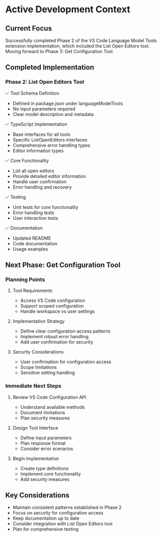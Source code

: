 # Active Development Context

## Current Focus

Successfully completed Phase 2 of the VS Code Language Model Tools extension implementation, which included the List Open Editors tool. Moving forward to Phase 3: Get Configuration Tool.

## Completed Implementation

### Phase 2: List Open Editors Tool

✅ Tool Schema Definition

- Defined in package.json under languageModelTools
- No input parameters required
- Clear model description and metadata

✅ TypeScript Implementation

- Base interfaces for all tools
- Specific ListOpenEditors interfaces
- Comprehensive error handling types
- Editor information types

✅ Core Functionality

- List all open editors
- Provide detailed editor information
- Handle user confirmation
- Error handling and recovery

✅ Testing

- Unit tests for core functionality
- Error handling tests
- User interaction tests

✅ Documentation

- Updated README
- Code documentation
- Usage examples

## Next Phase: Get Configuration Tool

### Planning Points

1. Tool Requirements

   - Access VS Code configuration
   - Support scoped configuration
   - Handle workspace vs user settings

2. Implementation Strategy

   - Define clear configuration access patterns
   - Implement robust error handling
   - Add user confirmation for security

3. Security Considerations
   - User confirmation for configuration access
   - Scope limitations
   - Sensitive setting handling

### Immediate Next Steps

1. Review VS Code Configuration API

   - Understand available methods
   - Document limitations
   - Plan security measures

2. Design Tool Interface

   - Define input parameters
   - Plan response format
   - Consider error scenarios

3. Begin Implementation
   - Create type definitions
   - Implement core functionality
   - Add security measures

## Key Considerations

- Maintain consistent patterns established in Phase 2
- Focus on security for configuration access
- Keep documentation up to date
- Consider integration with List Open Editors tool
- Plan for comprehensive testing
